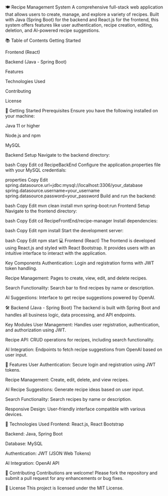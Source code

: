 
🍽️ Recipe Management System
A comprehensive full-stack web application that allows users to create, manage, and explore a variety of recipes. Built with Java (Spring Boot) for the backend and React.js for the frontend, this system offers features like user authentication, recipe creation, editing, deletion, and AI-powered recipe suggestions.

📚 Table of Contents
Getting Started

Frontend (React)

Backend (Java - Spring Boot)

Features

Technologies Used

Contributing

License

🚀 Getting Started
Prerequisites
Ensure you have the following installed on your machine:

Java 11 or higher

Node.js and npm

MySQL

Backend Setup
Navigate to the backend directory:

bash
Copy
Edit
cd RecipeBackEnd
Configure the application.properties file with your MySQL credentials:

properties
Copy
Edit
spring.datasource.url=jdbc:mysql://localhost:3306/your_database
spring.datasource.username=your_username
spring.datasource.password=your_password
Build and run the backend:

bash
Copy
Edit
mvn clean install
mvn spring-boot:run
Frontend Setup
Navigate to the frontend directory:

bash
Copy
Edit
cd RecipeFrontEnd/recipe-manager
Install dependencies:

bash
Copy
Edit
npm install
Start the development server:

bash
Copy
Edit
npm start
💻 Frontend (React)
The frontend is developed using React.js and styled with React Bootstrap. It provides users with an intuitive interface to interact with the application.

Key Components
Authentication: Login and registration forms with JWT token handling.

Recipe Management: Pages to create, view, edit, and delete recipes.

Search Functionality: Search bar to find recipes by name or description.

AI Suggestions: Interface to get recipe suggestions powered by OpenAI.

🛠️ Backend (Java - Spring Boot)
The backend is built with Spring Boot and handles all business logic, data processing, and API endpoints.

Key Modules
User Management: Handles user registration, authentication, and authorization using JWT.

Recipe API: CRUD operations for recipes, including search functionality.

AI Integration: Endpoints to fetch recipe suggestions from OpenAI based on user input.

🌟 Features
User Authentication: Secure login and registration using JWT tokens.

Recipe Management: Create, edit, delete, and view recipes.

AI Recipe Suggestions: Generate recipe ideas based on user input.

Search Functionality: Search recipes by name or description.

Responsive Design: User-friendly interface compatible with various devices.

🧰 Technologies Used
Frontend: React.js, React Bootstrap

Backend: Java, Spring Boot

Database: MySQL

Authentication: JWT (JSON Web Tokens)

AI Integration: OpenAI API

🤝 Contributing
Contributions are welcome! Please fork the repository and submit a pull request for any enhancements or bug fixes.

📄 License
This project is licensed under the MIT License.
